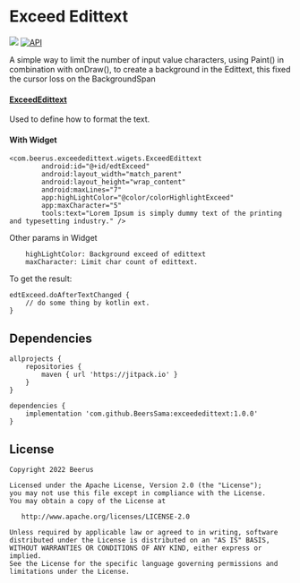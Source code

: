 # Exceed Edittext

[![](https://www.jitpack.io/v/BeersSama/exceededittext.svg)](https://jitpack.io/#BeersSama/exceededittext)
[![API](https://img.shields.io/badge/API-21%2B-brightgreen.svg?style=flat)](https://android-arsenal.com/api?level=21)

A simple way to limit the number of input value characters, using Paint() in combination with onDraw(),
to create a background in the Edittext, this fixed the cursor loss on the BackgroundSpan

#### [ExceedEdittext](./exceededittext/src/main/java/com/beerus/exceededittext/widgets/ExceedEdittext.kt)

Used to define how to format the text.

#### With Widget

```
<com.beerus.exceededittext.wigets.ExceedEdittext
        android:id="@+id/edtExceed"
        android:layout_width="match_parent"
        android:layout_height="wrap_content"
        android:maxLines="7"
        app:highLightColor="@color/colorHighlightExceed"
        app:maxCharacter="5"
        tools:text="Lorem Ipsum is simply dummy text of the printing and typesetting industry." />
```

Other params in Widget
``` 
    highLightColor: Background exceed of edittext
    maxCharacter: Limit char count of edittext.
```

To get the result:
```
edtExceed.doAfterTextChanged {
    // do some thing by kotlin ext.
}
```

## Dependencies

```
allprojects {
    repositories {
        maven { url 'https://jitpack.io' }
    }
}
```

```
dependencies {
    implementation 'com.github.BeersSama:exceededittext:1.0.0'
}
```

## License

```
Copyright 2022 Beerus

Licensed under the Apache License, Version 2.0 (the "License");
you may not use this file except in compliance with the License.
You may obtain a copy of the License at

   http://www.apache.org/licenses/LICENSE-2.0

Unless required by applicable law or agreed to in writing, software
distributed under the License is distributed on an "AS IS" BASIS,
WITHOUT WARRANTIES OR CONDITIONS OF ANY KIND, either express or implied.
See the License for the specific language governing permissions and
limitations under the License.
```